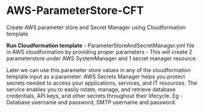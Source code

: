 # AWS-ParameterStore-CFT
Create AWS parameter store and Secret Manager using Cloudformation template

**Run Cloudformation template** -  ParameterStoreAndSecretManager.yml file in AWS cloudformation by providing proper parameters -
This will create 2 parameterstore under AWS SystemManager and 1 secret manager resource.

Later we can use this parameter store values in any of the cloudformation template input as a parameter.
AWS Secrets Manager helps you protect secrets needed to access your applications, services, and IT resources. The service enables you to easily rotate, manage, and retrieve database credentials, API keys, and other secrets throughout their lifecycle.
Eg - Database username and password, SMTP username and password.
